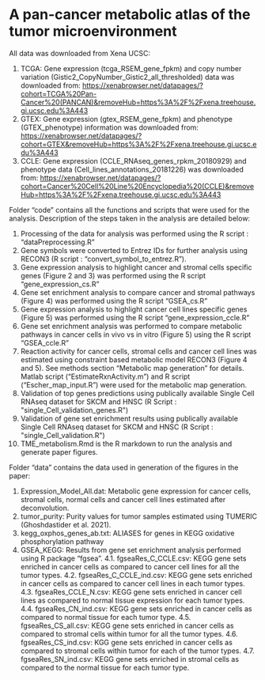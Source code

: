 # A pan-cancer metabolic atlas of the tumor microenvironment
All data was downloaded from Xena UCSC: 
1. TCGA: Gene expression (tcga_RSEM_gene_fpkm) and copy number variation (Gistic2_CopyNumber_Gistic2_all_thresholded) data was downloaded from:  https://xenabrowser.net/datapages/?cohort=TCGA%20Pan-Cancer%20(PANCAN)&removeHub=https%3A%2F%2Fxena.treehouse.gi.ucsc.edu%3A443
2. GTEX: Gene expression (gtex_RSEM_gene_fpkm) and phenotype (GTEX_phenotype) information was downloaded from: https://xenabrowser.net/datapages/?cohort=GTEX&removeHub=https%3A%2F%2Fxena.treehouse.gi.ucsc.edu%3A443
3. CCLE: Gene expression (CCLE_RNAseq_genes_rpkm_20180929) and phenotype data (Cell_lines_annotations_20181226) was downloaded from: https://xenabrowser.net/datapages/?cohort=Cancer%20Cell%20Line%20Encyclopedia%20(CCLE)&removeHub=https%3A%2F%2Fxena.treehouse.gi.ucsc.edu%3A443

Folder “code” contains all the functions and scripts that were used for the analysis. Description of the steps taken in the analysis are detailed below:
1. Processing of the data for analysis was performed using the R script : “dataPreprocessing.R”
2. Gene symbols were converted to Entrez IDs for further analysis using RECON3 (R script : “convert_symbol_to_entrez.R”).
3. Gene expression analysis to highlight cancer and stromal cells specific genes (Figure 2 and 3) was performed using the R script “gene_expression_cs.R”
4. Gene set enrichment analysis to compare cancer and stromal pathways (Figure 4) was performed using the R script “GSEA_cs.R”
5. Gene expression analysis to highlight cancer cell lines specific genes (Figure 5) was performed using the R script “gene_expression_ccle.R”
6. Gene set enrichment analysis was performed to compare metabolic pathways  in cancer cells in vivo vs in vitro (Figure 5) using the R script “GSEA_ccle.R”
7. Reaction activity for cancer cells, stromal cells and cancer cell lines was estimated using constraint based metabolic model RECON3 (Figure 4 and 5). See methods section “Metabolic map generation” for details. Matlab script (“EstimateRxnActivity.m”) and R script (“Escher_map_input.R”) were used for the metabolic map generation. 
8. Validation of top genes predictions using publically available Single Cell RNAseq dataset for SKCM and HNSC (R Script : "single_Cell_validation_genes.R")
9. Validation of gene set enrichment results using publically available Single Cell RNAseq dataset for SKCM and HNSC (R Script : "single_Cell_validation.R")
10. TME_metabolism.Rmd is the R markdown to run the analysis and generate paper figures. 

Folder “data” contains the data used in generation of the figures in the paper:
1. Expression_Model_All.dat: Metabolic gene expression for cancer cells, stromal cells, normal cells and cancer cell lines estimated after deconvolution.
2. tumor_purity: Purity values for tumor samples estimated using TUMERIC (Ghoshdastider et al. 2021).
3. kegg_oxphos_genes_ab.txt: ALIASES for genes in KEGG oxidative phosphorylation pathway
4. GSEA_KEGG: Results from gene set enrichment analysis performed using R package “fgsea”.
 4.1. fgseaRes_C_CCLE.csv: KEGG gene sets enriched in cancer cells as compared to cancer cell lines for all the tumor types.
 4.2. fgseaRes_C_CCLE_ind.csv: KEGG gene sets enriched in cancer cells as compared to cancer cell lines in each tumor types.
 4.3. fgseaRes_CCLE_N.csv: KEGG gene sets enriched in cancer cell lines as compared to normal tissue expression for each tumor types.
 4.4. fgseaRes_CN_ind.csv: KEGG gene sets enriched in cancer cells as compared to normal tissue for each tumor type.
 4.5. fgseaRes_CS_all.csv: KEGG gene sets enriched in cancer cells as compared to stromal cells within tumor for all the tumor types.
 4.6. fgseaRes_CS_ind.csv: KGG gene sets enriched in cancer cells as compared to stromal cells within tumor for each of the tumor types.
 4.7. fgseaRes_SN_ind.csv: KEGG gene sets enriched in stromal cells as compared to the normal tissue for each tumor type. 
